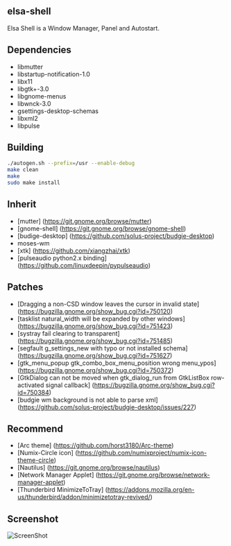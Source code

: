 elsa-shell
-----------

Elsa Shell is a Window Manager, Panel and Autostart.


## Dependencies

* libmutter
* libstartup-notification-1.0
* libx11
* libgtk+-3.0
* libgnome-menus
* libwnck-3.0
* gsettings-desktop-schemas
* libxml2
* libpulse


## Building

```Bash
./autogen.sh --prefix=/usr --enable-debug
make clean
make
sudo make install
```


## Inherit

* [mutter] (https://git.gnome.org/browse/mutter)
* [gnome-shell] (https://git.gnome.org/browse/gnome-shell)
* [budige-desktop] (https://github.com/solus-project/budgie-desktop)
* moses-wm
* [xtk] (https://github.com/xiangzhai/xtk)
* [pulseaudio python2.x binding] (https://github.com/linuxdeepin/pypulseaudio)


## Patches

* [Dragging a non-CSD window leaves the cursor in invalid state] (https://bugzilla.gnome.org/show_bug.cgi?id=750120)
* [tasklist natural_width will be expanded by other windows] (https://bugzilla.gnome.org/show_bug.cgi?id=751423)
* [systray fail clearing to transparent] (https://bugzilla.gnome.org/show_bug.cgi?id=751485)
* [segfault g_settings_new with typo or not installed schema] (https://bugzilla.gnome.org/show_bug.cgi?id=751627)
* [gtk_menu_popup gtk_combo_box_menu_position wrong menu_ypos] (https://bugzilla.gnome.org/show_bug.cgi?id=750372)
* [GtkDialog can not be moved when gtk_dialog_run from GtkListBox row-activated signal callback] (https://bugzilla.gnome.org/show_bug.cgi?id=750384)
* [budgie wm background is not able to parse xml] (https://github.com/solus-project/budgie-desktop/issues/227)


## Recommend

* [Arc theme] (https://github.com/horst3180/Arc-theme)
* [Numix-Circle icon] (https://github.com/numixproject/numix-icon-theme-circle)
* [Nautilus] (https://git.gnome.org/browse/nautilus)
* [Network Manager Applet] (https://git.gnome.org/browse/network-manager-applet)
* [Thunderbird MinimizeToTray] (https://addons.mozilla.org/en-us/thunderbird/addon/minimizetotray-revived/)

## Screenshot

![ScreenShot](https://raw.github.com/AOSC-Dev/elsa-shell/master/doc/elsa-shell-snapshot1.png)
